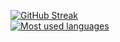[![GitHub Streak](https://streak-stats.demolab.com?user=igorplebanczyk&theme=transparent&hide_border=true&date_format=j%20M%5B%20Y%5D&mode=weekly&background=EB545400)](https://git.io/streak-stats)
<br>
[![Most used languages](https://readme-stats-black-mu.vercel.app/api/top-langs/?username=igorplebanczyk&theme=transparent&hide_border=true&title_color=008080&layout=compact&disable_animations=false&exclude_repo=readme-stats&langs_count=10)](https://github.com/anuraghazra/github-readme-stats)
